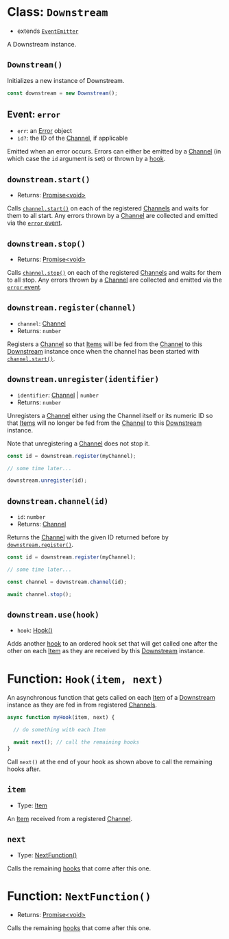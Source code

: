 # Class: `Downstream`

- extends [`EventEmitter`](https://nodejs.org/docs/latest-v12.x/api/events.html#events_class_eventemitter)

A Downstream instance.

## `Downstream()`

Initializes a new instance of Downstream.

```javascript
const downstream = new Downstream();
```

## Event: `error` 

- `err`: an [Error](https://developer.mozilla.org/en-US/docs/Web/JavaScript/Reference/Global_Objects/Error) object
- `id?`: the ID of the [Channel](./channels/channel.md), if applicable

Emitted when an error occurs. Errors can either be emitted by a [Channel](./channels/channel.md) (in which case the `id` argument is set) or thrown by a [hook](#Function-Hook(item,-next)).

## `downstream.start()`
- Returns: [Promise\<void\>](https://developer.mozilla.org/en-US/docs/Web/JavaScript/Reference/Global_Objects/Promise)

Calls [`channel.start()`](./channels/channel.md#channel.start()) on each of the registered [Channels](./channels/channel.md) and waits for them to all start. Any errors thrown by a [Channel](./channels/channel.md) are collected and emitted via the [`error` event](#event-error).

## `downstream.stop()`
- Returns: [Promise\<void\>](https://developer.mozilla.org/en-US/docs/Web/JavaScript/Reference/Global_Objects/Promise)

Calls [`channel.stop()`](./channels/channel.md#channel.stop()) on each of the registered [Channels](./channels/channel.md) and waits for them to all stop. Any errors thrown by a [Channel](./channels/channel.md) are collected and emitted via the [`error` event](#event-error).

## `downstream.register(channel)`
- `channel`: [Channel](./channels/channel.md)
- Returns: `number`

Registers a [Channel](./channels/channel.md) so that [Items](./item.md) will be fed from the [Channel](./channels/channel.md) to this [Downstream](#Class-Downstream) instance once when the channel has been started with [`channel.start()`](./channels/channel.md#channel.start()).

## `downstream.unregister(identifier)`

- `identifier`: [Channel](./channels/channel.md) | `number`
- Returns: `number`

Unregisters a [Channel](./channels/channel.md) either using the Channel itself or its numeric ID so that [Items](./item.md) will no longer be fed from the [Channel](./channels/channel.md) to this [Downstream](#Class-Downstream) instance.

Note that unregistering a [Channel](./channels/channel.md) does not stop it.

```javascript
const id = downstream.register(myChannel);

// some time later...

downstream.unregister(id);
```

## `downstream.channel(id)`

- `id`: `number`
- Returns: [Channel](./channels/channel.md)

Returns the [Channel](./channels/channel.md) with the given ID returned before by [`downstream.register()`](#downstream.register(channel)).

```javascript
const id = downstream.register(myChannel);

// some time later...

const channel = downstream.channel(id);

await channel.stop();
```

## `downstream.use(hook)`

- `hook`: [Hook()](#Function-Hook(item,-next))

Adds another [hook](#Function-Hook(item,-next)) to an ordered hook set that will get called one after the other on each [Item](./item.md) as they are received by this [Downstream](#Class-Downstream) instance.

# Function: `Hook(item, next)`

An asynchronous function that gets called on each [Item](./item.md) of a [Downstream](#Class-Downstream) instance as they are fed in from registered [Channels](./channels/channel.md).

```javascript
async function myHook(item, next) {

  // do something with each Item

  await next(); // call the remaining hooks
}
```

Call `next()` at the end of your hook as shown above to call the remaining hooks after.

## `item`
- Type: [Item](./item.md)

An [Item](./item.md) received from a registered [Channel](./channels/channel.md).

## `next`
- Type: [NextFunction()](#Function-NextFunction())

Calls the remaining [hooks]((#Function-Hook(item,-next))) that come after this one.

# Function: `NextFunction()`
- Returns: [Promise\<void\>](https://developer.mozilla.org/en-US/docs/Web/JavaScript/Reference/Global_Objects/Promise)

Calls the remaining [hooks](#Function-Hook(item,-next)) that come after this one.
